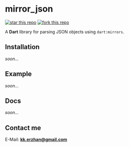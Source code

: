 # mirror_json

[![star this repo](http://githubbadges.com/star.svg?user=kekland&repo=mirror_json&style=flat)](https://github.com/kekland/mirror_json)
[![fork this repo](http://githubbadges.com/fork.svg?user=kekland&repo=mirror_json&style=flat)](https://github.com/kekland/mirror_json/fork)

A **Dart** library for parsing JSON objects using `dart:mirrors`.

## Installation

*soon...*

## Example

*soon...*

## Docs

*soon...*

## Contact me

E-Mail: **kk.erzhan@gmail.com**